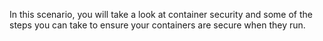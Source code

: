In this scenario, you will take a look at container security and some of the steps you can take to ensure your containers are secure when they run.